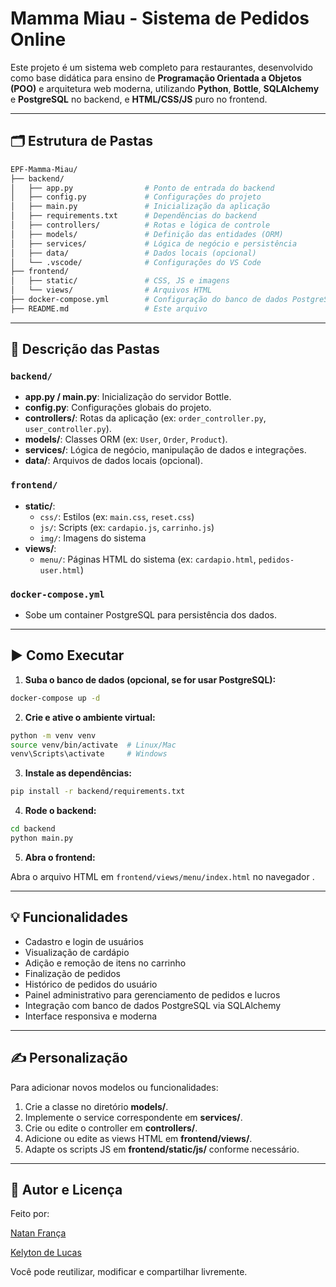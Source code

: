 # Mamma Miau - Sistema de Pedidos Online

Este projeto é um sistema web completo para restaurantes, desenvolvido como base didática para ensino de **Programação Orientada a Objetos (POO)** e arquitetura web moderna, utilizando **Python**, **Bottle**, **SQLAlchemy** e **PostgreSQL** no backend, e **HTML/CSS/JS** puro no frontend.

---

## 🗂 Estrutura de Pastas

```bash
EPF-Mamma-Miau/
├── backend/
│   ├── app.py                # Ponto de entrada do backend
│   ├── config.py             # Configurações do projeto
│   ├── main.py               # Inicialização da aplicação
│   ├── requirements.txt      # Dependências do backend
│   ├── controllers/          # Rotas e lógica de controle
│   ├── models/               # Definição das entidades (ORM)
│   ├── services/             # Lógica de negócio e persistência
│   ├── data/                 # Dados locais (opcional)
│   └── .vscode/              # Configurações do VS Code
├── frontend/
│   ├── static/               # CSS, JS e imagens
│   └── views/                # Arquivos HTML
├── docker-compose.yml        # Configuração do banco de dados PostgreSQL
├── README.md                 # Este arquivo
```

---

## 📁 Descrição das Pastas

### `backend/`

- **app.py / main.py**: Inicialização do servidor Bottle.
- **config.py**: Configurações globais do projeto.
- **controllers/**: Rotas da aplicação (ex: `order_controller.py`, `user_controller.py`).
- **models/**: Classes ORM (ex: `User`, `Order`, `Product`).
- **services/**: Lógica de negócio, manipulação de dados e integrações.
- **data/**: Arquivos de dados locais (opcional).

### `frontend/`

- **static/**:
  - `css/`: Estilos (ex: `main.css`, `reset.css`)
  - `js/`: Scripts (ex: `cardapio.js`, `carrinho.js`)
  - `img/`: Imagens do sistema
- **views/**:
  - `menu/`: Páginas HTML do sistema (ex: `cardapio.html`, `pedidos-user.html`)

### `docker-compose.yml`

- Sobe um container PostgreSQL para persistência dos dados.

---

## ▶️ Como Executar

1. **Suba o banco de dados (opcional, se for usar PostgreSQL):**

```bash
docker-compose up -d
```

2. **Crie e ative o ambiente virtual:**

```bash
python -m venv venv
source venv/bin/activate  # Linux/Mac
venv\Scripts\activate     # Windows
```

3. **Instale as dependências:**

```bash
pip install -r backend/requirements.txt
```

4. **Rode o backend:**

```bash
cd backend
python main.py
```

5. **Abra o frontend:**

Abra o arquivo HTML em `frontend/views/menu/index.html` no navegador .

---

## 💡 Funcionalidades

- Cadastro e login de usuários
- Visualização de cardápio
- Adição e remoção de itens no carrinho
- Finalização de pedidos
- Histórico de pedidos do usuário
- Painel administrativo para gerenciamento de pedidos e lucros
- Integração com banco de dados PostgreSQL via SQLAlchemy
- Interface responsiva e moderna

---

## ✍️ Personalização

Para adicionar novos modelos ou funcionalidades:

1. Crie a classe no diretório **models/**.
2. Implemente o service correspondente em **services/**.
3. Crie ou edite o controller em **controllers/**.
4. Adicione ou edite as views HTML em **frontend/views/**.
5. Adapte os scripts JS em **frontend/static/js/** conforme necessário.

---

## 🧠 Autor e Licença

Feito por:

[Natan França](https://github.com/Natan8643)

[Kelyton de Lucas](https://github.com/KelytonSantos)

Você pode reutilizar, modificar e compartilhar livremente.
